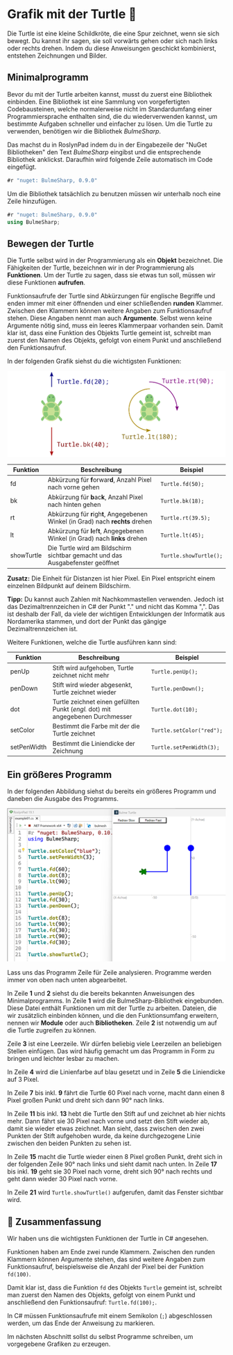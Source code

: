 # Grafik mit der Turtle 🐢

Die Turtle ist eine kleine Schildkröte, die eine Spur zeichnet, wenn sie
sich bewegt. Du kannst ihr sagen, sie soll vorwärts gehen oder sich nach
links oder rechts drehen. Indem du diese Anweisungen geschickt
kombinierst, entstehen Zeichnungen und Bilder.

## Minimalprogramm

Bevor du mit der Turtle arbeiten kannst, musst du zuerst eine Bibliothek einbinden.
Eine Bibliothek ist eine Sammlung von vorgefertigten Codebausteinen,
welche normalerweise nicht im Standardumfang einer Programmiersprache enthalten sind,
die du wiederverwenden kannst, um bestimmte Aufgaben schneller und einfacher zu lösen.
Um die Turtle zu verwenden, benötigen wir die Bibliothek *BulmeSharp*.

Das machst du in RoslynPad indem du in der Eingabezeile der "NuGet Bibliotheken"
den Text *BulmeSharp* eingibst und die entsprechende Bibliothek anklickst.
Daraufhin wird folgende Zeile automatisch im Code eingefügt.

```cs
#r "nuget: BulmeSharp, 0.9.0"
```

Um die Bibliothek tatsächlich zu benutzen müssen wir unterhalb noch eine Zeile hinzufügen.

```cs
#r "nuget: BulmeSharp, 0.9.0"
using BulmeSharp;
```


## Bewegen der Turtle

Die Turtle selbst wird in der Programmierung als ein **Objekt** bezeichnet.
Die Fähigkeiten der Turtle, bezeichnen wir in der Programmierung als **Funktionen**.
Um der Turtle zu sagen, dass sie etwas tun soll, müssen wir diese Funktionen **aufrufen**.
 
Funktionsaufrufe der Turtle sind Abkürzungen für englische Begriffe und enden immer mit 
einer öffnenden und einer schließenden **runden** Klammer.
Zwischen den Klammern können weitere Angaben zum Funktionsaufruf stehen.
Diese Angaben nennt man auch **Argumente**.
Selbst wenn keine Argumente nötig sind, muss ein leeres Klammerpaar vorhanden sein.
Damit klar ist, dass eine Funktion des Objekts Turtle gemeint ist,
schreibt man zuerst den Namen des Objekts, gefolgt von einem Punkt
und anschließend den Funktionsaufruf.

In der folgenden Grafik siehst du die wichtigsten Funktionen:

![Bewegen und drehen der Turtle](./images/turtle.png)

| Funktion  | Beschreibung | Beispiel |
| ------------- | ------------- | ------------- |
| fd  | Abkürzung für **f**orwar**d**, Anzahl Pixel nach vorne gehen  | `Turtle.fd(50);`  |
| bk  | Abkürzung für **b**ac**k**, Anzahl Pixel nach hinten gehen  | `Turtle.bk(18);`  |
| rt  | Abkürzung für **r**igh**t**, Angegebenen Winkel (in Grad) nach **rechts** drehen  | `Turtle.rt(39.5);`  |
| lt  | Abkürzung für **l**ef**t**, Angegebenen Winkel (in Grad) nach **links** drehen  | `Turtle.lt(45);`  |
| showTurtle  | Die Turtle wird am Bildschirm sichtbar gemacht und das Ausgabefenster geöffnet  | `Turtle.showTurtle();`  |

**Zusatz:** Die Einheit für Distanzen ist hier Pixel.
Ein Pixel entspricht einem einzelnen Bildpunkt auf deinem Bildschirm.

**Tipp:** Du kannst auch Zahlen mit Nachkommastellen verwenden.
Jedoch ist das Dezimaltrennzeichen in C# der Punkt "." und nicht das Komma ",".
Das ist deshalb der Fall, da viele der wichtigen Entwicklungen der Informatik 
aus Nordamerika stammen, und dort der Punkt das gängige Dezimaltrennzeichen ist.

Weitere Funktionen, welche die Turtle ausführen kann sind:

| Funktion  | Beschreibung | Beispiel |
| ------------- | ------------- | ------------- |
| penUp  | Stift wird aufgehoben, Turtle zeichnet nicht mehr  | `Turtle.penUp();`  |
| penDown  | Stift wird wieder abgesenkt, Turtle zeichnet wieder  | `Turtle.penDown();`  |
| dot  | Turtle zeichnet einen gefüllten Punkt (*engl.* dot) mit angegebenen Durchmesser  | `Turtle.dot(10);`  |
| setColor  | Bestimmt die Farbe mit der die Turtle zeichnet  | `Turtle.setColor("red");`  |
| setPenWidth  | Bestimmt die Liniendicke der Zeichnung  | `Turtle.setPenWidth(3);`  |


## Ein größeres Programm

In der folgenden Abbildung siehst du bereits ein größeres Programm
und daneben die Ausgabe des Programms.

![Code und Ausgabe](./images/erstesExample.png)

Lass uns das Programm Zeile für Zeile analysieren.
Programme werden immer von oben nach unten abgearbeitet.

In Zeile **1** und **2** siehst du die bereits bekannten Anweisungen des Minimalprogramms.
In Zeile **1** wird die BulmeSharp-Bibliothek eingebunden.
Diese Datei enthält Funktionen um mit der Turtle zu arbeiten.
Dateien, die wir zusätzlich einbinden können, und die den Funktionsumfang erweitern,
nennen wir **Module** oder auch **Bibliotheken**.
Zeile **2** ist notwendig um auf die Turtle zugreifen zu können.

Zeile **3** ist eine Leerzeile. Wir dürfen beliebig viele Leerzeilen
an beliebigen Stellen einfügen. Das wird häufig gemacht um das
Programm in Form zu bringen und leichter lesbar zu machen.

In Zeile **4** wird die Linienfarbe auf blau gesetzt
und in Zeile **5** die Liniendicke auf 3 Pixel.

In Zeile **7** bis inkl. **9** fährt die Turtle 60 Pixel nach vorne,
macht dann einen 8 Pixel großen Punkt und dreht sich dann 90° nach links.

In Zeile **11** bis inkl. **13** hebt die Turtle den Stift auf und zeichnet ab hier nichts mehr.
Dann fährt sie 30 Pixel nach vorne und setzt den Stift wieder ab, damit sie wieder
etwas zeichnet.
Man sieht, dass zwischen den zwei Punkten der Stift aufgehoben wurde,
da keine durchgezogene Linie zwischen den beiden Punkten zu sehen ist.

In Zeile **15** macht die Turtle wieder einen 8 Pixel großen Punkt,
dreht sich in der folgenden Zeile 90° nach links und sieht damit nach unten.
In Zeile **17** bis inkl. **19** geht sie 30 Pixel nach vorne, dreht sich 90° nach rechts
und geht dann wieder 30 Pixel nach vorne.

In Zeile **21** wird `Turtle.showTurtle()` aufgerufen, damit das Fenster sichtbar wird.


## 🧭 Zusammenfassung
Wir haben uns die wichtigsten Funktionen der Turtle in C# angesehen. 

Funktionen haben am Ende zwei runde Klammern. Zwischen den runden Klammern können Argumente stehen, das sind weitere Angaben zum Funktionsaufruf, beispielsweise die Anzahl der Pixel bei der Funktion `fd(100)`.

Damit klar ist, dass die Funktion `fd` des Objekts `Turtle` gemeint ist, schreibt man zuerst den Namen des Objekts, gefolgt von einem Punkt und anschließend den Funktionsaufruf: `Turtle.fd(100);`.

In C# müssen Funktionsaufrufe mit einem Semikolon (`;`) abgeschlossen werden, um das Ende der Anweisung zu markieren.

Im nächsten Abschnitt sollst du selbst Programme schreiben, um vorgegebene Grafiken zu erzeugen.





























